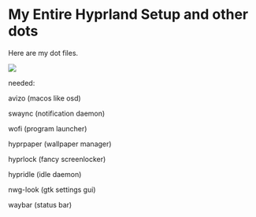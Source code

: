 # My Entire Hyprland Setup and other dots

Here are my dot files.

<img src="./desktop.gif"/>

<p>needed:</p>
<p>avizo (macos like osd)</p>
<p>swaync (notification daemon)</p>
<p>wofi (program launcher)</p>
<p>hyprpaper (wallpaper manager)</p>
<p>hyprlock (fancy screenlocker)</p>
<p>hypridle (idle daemon)</p>
<p>nwg-look (gtk settings gui)</p>
<p>waybar (status bar)</p>

